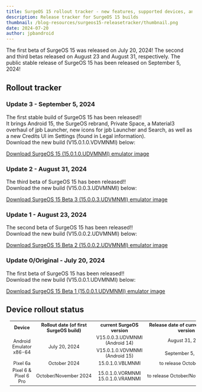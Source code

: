```yaml
---
title: SurgeOS 15 rollout tracker - new features, supported devices, and more! (updated September 5 2024)
description: Release tracker for SurgeOS 15 builds
thumbnail: /blog-resources/surgeos15-releasetracker/thumbnail.png
date: 2024-07-20
author: jpbandroid
---
```




The first beta of SurgeOS 15 was released on July 20, 2024!
The second and third betas released on August 23 and August 31, respectively.
The public stable release of SurgeOS 15 has been released on September 5, 2024!

## Rollout tracker

<h3>Update 3 - September 5, 2024</h3>
<p>The first stable build of SurgeOS 15 has been released!!<br>It brings Android 15, the SurgeOS rebrand, Private Space, a Material3 overhaul of jpb Launcher, new icons for jpb Launcher and Search, as well as a new Credits UI im Settings (found in Legal information).<br>Download the new build (V15.0.1.0.VDVMNMI) below:<br></p><a href="https://drive.google.com/file/d/1oLltXtBfL0yJrkZytExc1woXLIGlAJ4L/view?usp=sharing">Download SurgeOS 15 (15.0.1.0.UDVMNMI) emulator image</a>
<h3>Update 2 - August 31, 2024</h3>
<p>The third beta of SurgeOS 15 has been released!!<br>Download the new build (V15.0.0.3.UDVMNMI) below:<br></p><a href="https://drive.google.com/file/d/1_uRDdWEsbJPhtiD0oRIVQWCQMsCJvEm6/view?usp=sharing">Download SurgeOS 15 Beta 3 (15.0.0.3.UDVMNMI) emulator image</a>
<h3>Update 1 - August 23, 2024</h3>
<p>The second beta of SurgeOS 15 has been released!!<br>Download the new build (V15.0.0.2.UDVMNMI) below:<br></p><a href="https://drive.google.com/file/d/1iU0CoreuOtXIMw3SrKFMkDZldhdZIwXQ/view?usp=sharing">Download SurgeOS 15 Beta 2 (15.0.0.2.UDVMNMI) emulator image</a>
<h3>Update 0/Original - July 20, 2024</h3>
<p>The first beta of SurgeOS 15 has been released!!<br>Download the new build (V15.0.0.1.UDVMNMI) below:<br></p><a href="https://drive.google.com/file/d/1KX0UxCUpXhrG3f_DVL8-NomAaXJpG6nk/view?usp=sharing">Download SurgeOS 15 Beta 1 (15.0.0.1.UDVMNMI) emulator image</a>

## Device rollout status

<table class="wikitable" style="text-align:center;font-size:90%;margin-left:10px">
<tbody><tr>
<th rowspan="2">Device
</th>
<th rowspan="2">Rollout date (of first SurgeOS build)
</th>
<th rowspan="2">current SurgeOS version
</th>
<th rowspan="2">Release date of current SurgeOS version
</th>
</tr>
<tr></tr>
<tr>
<td rowspan="2">Android Emulator x86-64
</td>
<td rowspan="2"><span data-sort-value="000000002023-07-24-0000" style="white-space:nowrap">July 20, 2024</span>
</td>
<td>V15.0.0.3.UDVMNMI (Android 14)
</td>
<td><span data-sort-value="000000002023-10-01-0000" style="white-space:nowrap">August 31, 2024</span>
</td></tr>
<tr>
<td>V15.0.1.0.VDVMNMI (Android 15)
</td>
<td><span data-sort-value="000000002024-08-26-0000" style="white-space:nowrap">September 5, 2024</span>
</td>
</tr>
<tr>
<td>Pixel 6a
</td>
<td><span data-sort-value="000000002023-05-14-0000" style="white-space:nowrap">October 2024</span>
</td>
<td>15.0.1.0.VBLMNMI
</td>
<td><span data-sort-value="000000002023-05-14-0000" style="white-space:nowrap">to release October 2024</span>
</td></tr>
<tr>
<td rowspan="2">Pixel 6 & Pixel 6 Pro
</td>
<td rowspan="2"><span data-sort-value="000000002023-04-11-0000" style="white-space:nowrap">October/November 2024</span>
</td>
<td>15.0.1.0.VORMNMI<br>
15.0.1.0.VRAMNMI
</td>
<td rowspan="2"><span data-sort-value="000000002023-04-30-0000" style="white-space:nowrap">to release October/November 2024</span>
</td>
</tr>

</tbody></table>
